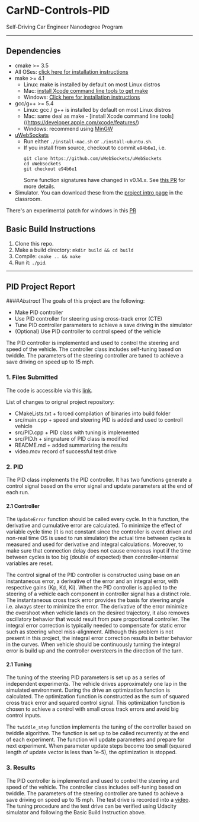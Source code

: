 # CarND-Controls-PID
Self-Driving Car Engineer Nanodegree Program

---

## Dependencies

* cmake >= 3.5
 * All OSes: [click here for installation instructions](https://cmake.org/install/)
* make >= 4.1
  * Linux: make is installed by default on most Linux distros
  * Mac: [install Xcode command line tools to get make](https://developer.apple.com/xcode/features/)
  * Windows: [Click here for installation instructions](http://gnuwin32.sourceforge.net/packages/make.htm)
* gcc/g++ >= 5.4
  * Linux: gcc / g++ is installed by default on most Linux distros
  * Mac: same deal as make - [install Xcode command line tools]((https://developer.apple.com/xcode/features/)
  * Windows: recommend using [MinGW](http://www.mingw.org/)
* [uWebSockets](https://github.com/uWebSockets/uWebSockets)
  * Run either `./install-mac.sh` or `./install-ubuntu.sh`.
  * If you install from source, checkout to commit `e94b6e1`, i.e.
    ```
    git clone https://github.com/uWebSockets/uWebSockets 
    cd uWebSockets
    git checkout e94b6e1
    ```
    Some function signatures have changed in v0.14.x. See [this PR](https://github.com/udacity/CarND-MPC-Project/pull/3) for more details.
* Simulator. You can download these from the [project intro page](https://github.com/udacity/self-driving-car-sim/releases) in the classroom.

There's an experimental patch for windows in this [PR](https://github.com/udacity/CarND-PID-Control-Project/pull/3)

## Basic Build Instructions

1. Clone this repo.
2. Make a build directory: `mkdir build && cd build`
3. Compile: `cmake .. && make`
4. Run it: `./pid`. 


---
## PID Project Report

####*Abstract*
The goals of this project are the following:

* Make PID controller
* Use PID controller for steering using cross-track error (CTE)
* Tune PID controller parameters to achieve a save driving in the simulator
* (Optional) Use PID controller to control speed of the vehicle

The PID controller is implemented and used to control the steering and speed of the vehicle. The controller class includes self-tuning based on twiddle. The parameters of the steering controller are tuned to achieve a save driving on speed up to 15 mph.

### 1. Files Submitted 

The code is accessible via this [link](https://github.com/YuryBrodskiy/carnd-yury/tree/master/CarND-PID-Control-Project).

List of changes to orignal project repository:

* CMakeLists.txt + forced compilation of binaries into build folder
* src/main.cpp + speed and steering PID is added and used to controll vehicle
* src/PID.cpp  + PID class with tuning is implemented
* src/PID.h + singnature of PID class is modified
* README.md + added summarizing the results
* video.mov record of successful test drive
 
### 2. PID 

The PID class implements the PID controller. It has two functions generate a control signal based on the error signal and update parameters at the end of each run.  

#### 2.1 Controller

The `UpdateError` function should be called every cycle. In this function, the derivative and cumulative error are calculated.  To minimize the effect of variable cycle time (it is not constant since the controller is event driven and non-real time OS is used to run simulator) the actual time between cycles is measured and used for derivative and integral calculations. Moreover, to make sure that connection delay does not cause erroneous input if the time between cycles is too big (double of expected) then controller-internal variables are reset. 

The control signal of the PID controller is constructed using base on an instantaneous error, a derivative of the error and an integral error, with respective gains (Kp, Kd, Ki). When the PID controller is applied to the steering of a vehicle each component in controller signal has a distinct role. The instantaneous cross track error provides the basis for steering angle i.e. always steer to minimize the error. The derivative of the error minimize the overshoot when vehicle lands on the desired trajectory, it also removes oscillatory behavior that would result from pure proportional controller. The integral error correction is typically needed to compensate for static error such as steering wheel miss-alignment. Although this problem is not present in this project, the integral error correction results in better behavior in the curves. When vehicle should be continuously turning the integral error is build up and the controller oversteers in the direction of the turn.

#### 2.1 Tuning

The tuning of the steering PID parameters is set up as a series of independent experiments. The vehicle drives approximately one lap in the simulated environment. During the drive an optimization function is calculated. The optimization function is constructed as the sum of squared cross track error and squared control signal. This optimization function is chosen to achieve a control with small cross track errors and avoid big control inputs.

The `twiddle_step` function implements the tuning of the controller based on twiddle algorithm. The function is set up to be called recurrently at the end of each experiment. The function will update parameters and prepare for next experiment. When parameter update steps become too small (squared length of update vector is less than 1e-5), the optimization is stopped.


### 3. Results

The PID controller is implemented and used to control the steering and speed of the vehicle. The controller class includes self-tuning based on twiddle. The parameters of the steering controller are tuned to achieve a save driving on speed up to 15 mph. The test drive is recorded into a [video](./video.mov). The tuning procedure and the test drive can be verified using Udacity simulator and following the Basic Build Instruction above.